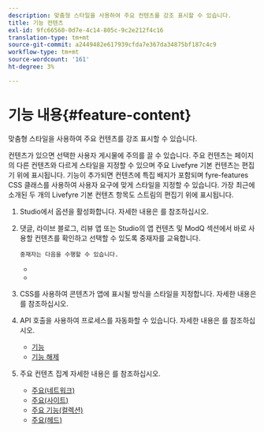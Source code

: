 ```yaml
---
description: 맞춤형 스타일을 사용하여 주요 컨텐츠를 강조 표시할 수 있습니다.
title: 기능 컨텐츠
exl-id: 9fc66560-0d7e-4c14-805c-9c2e212f4c16
translation-type: tm+mt
source-git-commit: a2449482e617939cfda7e367da34875bf187c4c9
workflow-type: tm+mt
source-wordcount: '161'
ht-degree: 3%

---
```


# 기능 내용{#feature-content}

맞춤형 스타일을 사용하여 주요 컨텐츠를 강조 표시할 수 있습니다.

컨텐츠가 있으면 선택한 사용자 게시물에 주의를 끌 수 있습니다. 주요 컨텐츠는 페이지의 다른 컨텐츠와 다르게 스타일을 지정할 수 있으며 주요 Livefyre 기본 컨텐츠는 편집기 위에 표시됩니다. 기능이 추가되면 컨텐츠에 특집 배지가 포함되며 fyre-features CSS 클래스를 사용하여 사용자 요구에 맞게 스타일을 지정할 수 있습니다. 가장 최근에 소개된 두 개의 Livefyre 기본 컨텐츠 항목도 스트림의 편집기 위에 표시됩니다.

1. Studio에서 옵션을 활성화합니다. 자세한 내용은 [](../c-app-customizations/t-enable-featuring-content-in-studio.md#t_enable_featuring_content_in_studio)를 참조하십시오.
1. 댓글, 라이브 블로그, 리뷰 앱 또는 Studio의 앱 컨텐츠 및 ModQ 섹션에서 바로 사용할 컨텐츠를 확인하고 선택할 수 있도록 중재자를 교육합니다.

       중재자는 다음을 수행할 수 있습니다.
   
   * [](../c-app-customizations/t-select-content-to-feature-from-studio.md#select_content_to_feature_from_studio)
   * [](../c-app-customizations/t-select-content-to-feature.md#t_select_content_to_feature)

1. CSS를 사용하여 콘텐츠가 앱에 표시될 방식을 스타일을 지정합니다. 자세한 내용은 [](../c-app-customizations/c-use-css-to-style-featured-content.md#c_use_css_to_style_featured_content)를 참조하십시오.
1. API 호출을 사용하여 프로세스를 자동화할 수 있습니다. 자세한 내용은 [](../c-app-customizations/c-feature-apis.md#c_feature_apis)를 참조하십시오.

   * [기능](#c_feature_apis/section_jpw_nqw_xz)
   * [기능 해제](#c_feature_apis/section_knh_mqw_xz)

1. 주요 컨텐츠 집계 자세한 내용은 [](../c-app-customizations/c-aggregated-featured-content-using-the-featured-apis.md#c_aggregated_featured_content_using_the_featured_apis)를 참조하십시오.

   * [주요(네트워크)](#c_aggregated_featured_content_using_the_featured_apis/section_cgm_1nw_xz)
   * [주요(사이트)](#c_aggregated_featured_content_using_the_featured_apis/section_lq5_ymw_xz)
   * [주요 기능(컬렉션)](#c_aggregated_featured_content_using_the_featured_apis/section_kgc_xmw_xz)
   * [주요(헤드)](#c_aggregated_featured_content_using_the_featured_apis/section_n4b_lmw_xz)
